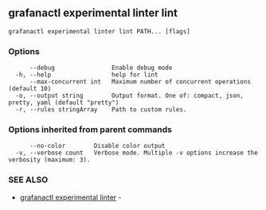 ## grafanactl experimental linter lint



```
grafanactl experimental linter lint PATH... [flags]
```

### Options

```
      --debug                Enable debug mode
  -h, --help                 help for lint
      --max-concurrent int   Maximum number of concurrent operations (default 10)
  -o, --output string        Output format. One of: compact, json, pretty, yaml (default "pretty")
  -r, --rules stringArray    Path to custom rules.
```

### Options inherited from parent commands

```
      --no-color        Disable color output
  -v, --verbose count   Verbose mode. Multiple -v options increase the verbosity (maximum: 3).
```

### SEE ALSO

* [grafanactl experimental linter](grafanactl_experimental_linter.md)	 - 

